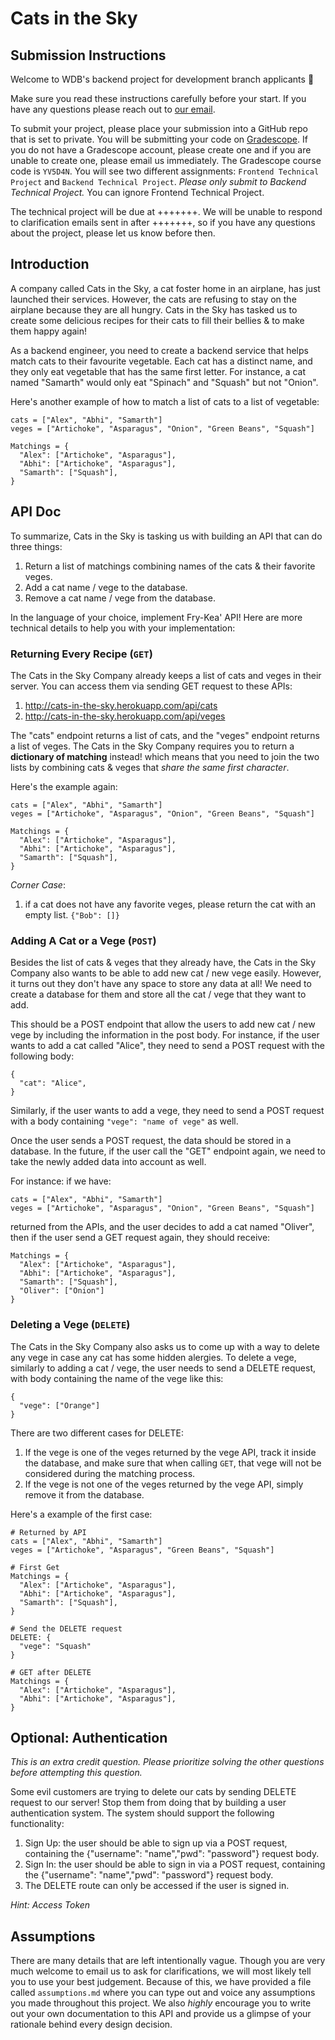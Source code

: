# Cats in the Sky

## Submission Instructions
Welcome to WDB's backend project for development branch applicants 👋

Make sure you read these instructions carefully before your start. If you have any questions
please reach out to [our email](webatberkeley@gmail.com).

To submit your project, please place your submission into a GitHub repo that is set to private. You
will be submitting your code on [Gradescope](https://www.gradescope.com/). If you do not have a 
Gradescope account, please create one and if you are unable to create one, please email us
immediately. The Gradescope course code is `YV5D4N`. You will see two different assignments: 
`Frontend Technical Project` and `Backend Technical Project`. _Please only submit to Backend
Technical Project._ You can ignore Frontend Technical Project.

The technical project will be due at +++++++. We will be unable to respond to clarification emails sent in after +++++++, so if you have any questions about the project, please let us know before then. 


## Introduction

A company called Cats in the Sky, a cat foster home in an airplane, has just launched their services. However, the cats are refusing to stay on the airplane because they are all hungry. Cats in the Sky has tasked us to create some delicious recipes for their cats to fill their bellies & to make them happy again!

As a backend engineer, you need to create a backend service that helps match cats to their favourite vegetable. Each cat has a distinct name, and they only eat vegetable that has the same first letter. For instance, a cat named "Samarth" would only eat "Spinach" and "Squash" but not "Onion".

Here's another example of how to match a list of cats to a list of vegetable:

```
cats = ["Alex", "Abhi", "Samarth"]
veges = ["Artichoke", "Asparagus", "Onion", "Green Beans", "Squash"]

Matchings = {
  "Alex": ["Artichoke", "Asparagus"],
  "Abhi": ["Artichoke", "Asparagus"],
  "Samarth": ["Squash"],
}

```

## API Doc

To summarize, Cats in the Sky is tasking us with building an API that can do three things:
1) Return a list of matchings combining names of the cats & their favorite veges. 
2) Add a cat name / vege to the database.
3) Remove a cat name / vege from the database.

In the language of your choice, implement Fry-Kea' API! Here are more technical details to help
you with your implementation:

### Returning Every Recipe (`GET`)

The Cats in the Sky Company already keeps a list of cats and veges in their server. You can access them via sending GET request to these APIs:

1. http://cats-in-the-sky.herokuapp.com/api/cats
2. http://cats-in-the-sky.herokuapp.com/api/veges


The "cats" endpoint returns a list of cats, and the "veges" endpoint returns a list of veges. 
The Cats in the Sky Company requires you to return a **dictionary of matching** instead! which means that you need to 
join the two lists by combining cats & veges that *share the same first character*.

Here's the example again:

```
cats = ["Alex", "Abhi", "Samarth"]
veges = ["Artichoke", "Asparagus", "Onion", "Green Beans", "Squash"]

Matchings = {
  "Alex": ["Artichoke", "Asparagus"],
  "Abhi": ["Artichoke", "Asparagus"],
  "Samarth": ["Squash"],
}

```

*Corner Case*: 
1. if a cat does not have any favorite veges, please return the cat with an empty list. `{"Bob": []}`

### Adding A Cat or a Vege (`POST`)

Besides the list of cats & veges that they already have, the Cats in the Sky Company also wants to be able to add new cat / new vege easily. However, it turns out they don't have any space to store any data at all! We need to create a database for them and store all the cat / vege that they want to add.

This should be a POST endpoint that allow the users to add new cat / new vege by including the information in the post body.
For instance, if the user wants to add a cat called "Alice", they need to send a POST request with the following body:
```
{
  "cat": "Alice",
}
```

Similarly, if the user wants to add a vege, they need to send a POST request with a body containing `"vege": "name of vege"` as well.

Once the user sends a POST request, the data should be stored in a database. In the future, if the user call the "GET" endpoint again, we need to take the newly added data into account as well.

For instance:
if we have:
```
cats = ["Alex", "Abhi", "Samarth"]
veges = ["Artichoke", "Asparagus", "Onion", "Green Beans", "Squash"]
```
returned from the APIs, and the user decides to add a cat named "Oliver", then if the user send a GET request again, they should receive:

```
Matchings = {
  "Alex": ["Artichoke", "Asparagus"],
  "Abhi": ["Artichoke", "Asparagus"],
  "Samarth": ["Squash"],
  "Oliver": ["Onion"]
}
```

### Deleting a Vege (`DELETE`)

The Cats in the Sky Company also asks us to come up with a way to delete any vege in case any cat has some hidden alergies. To delete a vege, similarly to adding a cat / vege, the user needs to send a DELETE request, with body containing the name of the vege like this: 
```
{
  "vege": ["Orange"]
}
```

There are two different cases for DELETE:
1. If the vege is one of the veges returned by the vege API, track it inside the database, and make sure that when calling `GET`, that vege will not be considered during the matching process.
2. If the vege is not one of the veges returned by the vege API, simply remove it from the database.

Here's a example of the first case:
```
# Returned by API
cats = ["Alex", "Abhi", "Samarth"]
veges = ["Artichoke", "Asparagus", "Green Beans", "Squash"]

# First Get
Matchings = {
  "Alex": ["Artichoke", "Asparagus"],
  "Abhi": ["Artichoke", "Asparagus"],
  "Samarth": ["Squash"],
}

# Send the DELETE request
DELETE: {
  "vege": "Squash"
}

# GET after DELETE
Matchings = {
  "Alex": ["Artichoke", "Asparagus"],
  "Abhi": ["Artichoke", "Asparagus"],
}
```

## Optional: Authentication

*This is an extra credit question. Please prioritize solving the other questions before attempting this question.*

Some evil customers are trying to delete our cats by sending DELETE request to our server! Stop them from doing that by building a user authentication system. The system should support the following functionality:
1. Sign Up: the user should be able to sign up via a POST request, containing the {"username": "name","pwd": "password"} request body.
2. Sign In: the user should be able to sign in via a POST request, containing the {"username": "name","pwd": "password"} request body.
4. The DELETE route can only be accessed if the user is signed in.

_Hint: Access Token_

## Assumptions

There are many details that are left intentionally vague. Though you are very much welcome to
email us to ask for clarifications, we will most likely tell you to use your best judgement.
Because of this, we have provided a file called `assumptions.md` where you can type out and
voice any assumptions you made throughout this project. We also _highly_ encourage you to
write out your own documentation to this API and provide us a glimpse of your rationale
behind every design decision.
